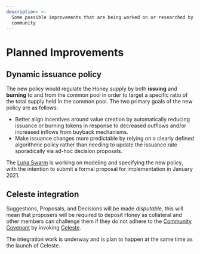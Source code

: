 ```yaml
---
description: >-
  Some possible improvements that are being worked on or researched by the
  community
---
```


# Planned Improvements

## Dynamic issuance policy

The new policy would regulate the Honey supply by both **issuing** and **burning** to and from the common pool in order to target a specific ratio of the total supply held in the common pool. The two primary goals of the new policy are as follows:

* Better align incentives around value creation by automatically reducing issuance or burning tokens in response to decreased outflows and/or increased inflows from buyback mechanisms.  
* Make issuance changes more predictable by relying on a clearly defined algorithmic policy rather than needing to update the issuance rate sporadically via ad-hoc decision proposals. 

The [Luna Swarm](../../community/swarms/luna.md) is working on modeling and specifying the new policy, with the intention to submit a formal proposal for implementation in January 2021. 

## Celeste integration 

Suggestions, Proposals, and Decisions will be made _disputable_, this will mean that proposers will be required to deposit Honey as collateral and other members can challenge them if they do not adhere to the [Community Covenant](../../community-covenant.md) by invoking [Celeste](../../community/swarms/celeste.md). 

The integration work is underway and is plan to happen at the same time as the launch of Celeste. 



